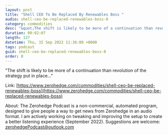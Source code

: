```yaml
---
layout: post
title: "Shell CEO To Be Replaced By Renewables Boss "
audio: shell-ceo-be-replaced-renewables-boss-0
category: commodities
desc: "&quot;The shift is likely to be more of a continuation than revolution of the strategy put in place...&quot;"
duration: 00:02:07
length: 127
datetime: Thu, 15 Sep 2022 11:36:00 +0000
tags: podcast
guid: shell-ceo-be-replaced-renewables-boss-0
order: 0
---
```

&quot;The shift is likely to be more of a continuation than revolution of the strategy put in place...&quot;

Link: [https://www.zerohedge.com/commodities/shell-ceo-be-replaced-renewables-boss](https://www.zerohedge.com/commodities/shell-ceo-be-replaced-renewables-boss)

About: The Zerohedge Podcast is a non-commercial, automated program, designed to give people a way to get news from Zerohedge in an audio format.  I am actively working on tweaking and improving the setup to create a better listening experience (September 2022).  Suggestions are welcome: [zerohedgePodcast@outlook.com](mailto:zerohedgePodcast@outlook.com)